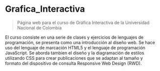 # Grafica_Interactiva
> Página web para el curso de Gráfica Interactiva de la Universidad Nacional de Colombia

El curso consiste en una serie de clases y ejercicios de lenguajes de programación, se presenta como una introducción al diseño web.
Se hace uso del lenguaje de marcación HTML5 y el lenguaje de programación JavaScript. 
Se aborda tambien el diseño y la diagramación de estilos utilizando CSS para crear publicaciones que se adaptan al tamaño y formato del dispositivo de consulta Responsive Web Design (RWD).

